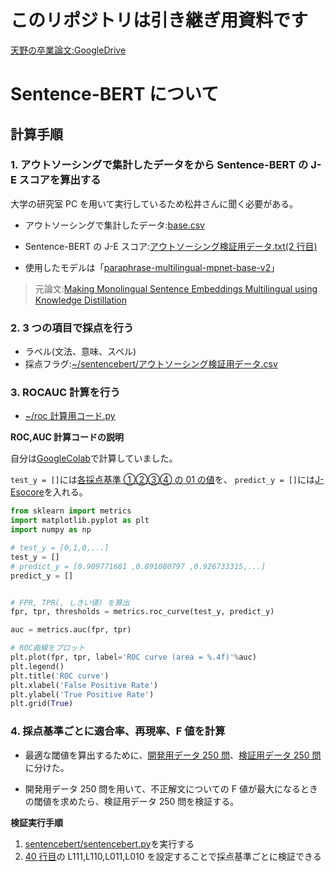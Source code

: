 # このリポジトリは引き継ぎ用資料です

[天野の卒業論文:GoogleDrive](https://drive.google.com/drive/folders/1LA1KtRjWnPh6JUiVz5q9mpHXj9EgHxzS?usp=sharing)

# Sentence-BERT について

## 計算手順

### 1. アウトソーシングで集計したデータをから Sentence-BERT の J-E スコアを算出する

大学の研究室 PC を用いて実行しているため松井さんに聞く必要がある。

- アウトソーシングで集計したデータ:[base.csv](https://github.com/yuyaamano23/Hand_over_materials_NLP_LAB/blob/main/sentencebert/data/base.csv)

- Sentence-BERT の J-E スコア:[アウトソーシング検証用データ.txt(2 行目)](https://github.com/yuyaamano23/Hand_over_materials_NLP_LAB/blob/main/sentencebert/%E3%82%A2%E3%82%A6%E3%83%88%E3%82%BD%E3%83%BC%E3%82%B7%E3%83%B3%E3%82%B0%E6%A4%9C%E8%A8%BC%E7%94%A8%E3%83%87%E3%83%BC%E3%82%BF.txt#L2)

- 使用したモデルは「[paraphrase-multilingual-mpnet-base-v2](https://www.sbert.net/docs/pretrained_models.html#:~:text=paraphrase%2D-,multilingual,-%2Dmpnet%2Dbase%2Dv2)」

> 元論文:[Making Monolingual Sentence Embeddings Multilingual using
> Knowledge Distillation](https://arxiv.org/pdf/2004.09813.pdf)

### 2. 3 つの項目で採点を行う

- ラベル(文法、意味、スペル)
- 採点フラグ:[~/sentencebert/アウトソーシング検証用データ.csv](Hand_over_materials_NLP_LAB/sentencebert/アウトソーシング検証用データ.csv)

### 3. ROCAUC 計算を行う

- [~/roc 計算用コード.py](https://github.com/yuyaamano23/Hand_over_materials_NLP_LAB/blob/main/roc%E8%A8%88%E7%AE%97%E7%94%A8%E3%82%B3%E3%83%BC%E3%83%89.py)

**ROC,AUC 計算コードの説明**

自分は[GoogleColab](https://colab.research.google.com/)で計算していました。

`test_y = []`には[各採点基準 ①②③④ の 01 の値](https://github.com/yuyaamano23/Hand_over_materials_NLP_LAB/blob/main/sentencebert/%E3%82%A2%E3%82%A6%E3%83%88%E3%82%BD%E3%83%BC%E3%82%B7%E3%83%B3%E3%82%B0%E6%A4%9C%E8%A8%BC%E7%94%A8%E3%83%87%E3%83%BC%E3%82%BF.txt#L8)を、 `predict_y = []`には[J-Esocore](https://github.com/yuyaamano23/Hand_over_materials_NLP_LAB/blob/main/sentencebert/%E3%82%A2%E3%82%A6%E3%83%88%E3%82%BD%E3%83%BC%E3%82%B7%E3%83%B3%E3%82%B0%E6%A4%9C%E8%A8%BC%E7%94%A8%E3%83%87%E3%83%BC%E3%82%BF.txt#L2)を入れる。

```python
from sklearn import metrics
import matplotlib.pyplot as plt
import numpy as np

# test_y = [0,1,0,...]
test_y = []
# predict_y = [0.909771681 ,0.891080797 ,0.926733315,...]
predict_y = []


# FPR, TPR(, しきい値) を算出
fpr, tpr, thresholds = metrics.roc_curve(test_y, predict_y)

auc = metrics.auc(fpr, tpr)

# ROC曲線をプロット
plt.plot(fpr, tpr, label='ROC curve (area = %.4f)'%auc)
plt.legend()
plt.title('ROC curve')
plt.xlabel('False Positive Rate')
plt.ylabel('True Positive Rate')
plt.grid(True)
```

### 4. 採点基準ごとに適合率、再現率、F 値を計算

- 最適な閾値を算出するために、[開発用データ 250 問](https://github.com/yuyaamano23/Hand_over_materials_NLP_LAB/blob/main/sentencebert/%E3%82%A2%E3%82%A6%E3%83%88%E3%82%BD%E3%83%BC%E3%82%B7%E3%83%B3%E3%82%B0%E6%A4%9C%E8%A8%BC%E7%94%A8%E3%83%87%E3%83%BC%E3%82%BF250%E5%89%8D%E5%8D%8A.csv)、[検証用データ 250 問](https://github.com/yuyaamano23/Hand_over_materials_NLP_LAB/blob/main/sentencebert/%E3%82%A2%E3%82%A6%E3%83%88%E3%82%BD%E3%83%BC%E3%82%B7%E3%83%B3%E3%82%B0%E6%A4%9C%E8%A8%BC%E7%94%A8%E3%83%87%E3%83%BC%E3%82%BF250%E5%BE%8C%E5%8D%8A.csv)に分けた。

- 開発用データ 250 問を用いて、不正解文についての F 値が最大になるときの閾値を求めたら、検証用データ 250 問を検証する。

**検証実行手順**

1. [sentencebert/sentencebert.py](https://github.com/yuyaamano23/Hand_over_materials_NLP_LAB/blob/main/sentencebert/sentencebert.py)を実行する
2. [40 行目](https://github.com/yuyaamano23/Hand_over_materials_NLP_LAB/blob/main/sentencebert/sentencebert.py#L40)の L111,L110,L011,L010 を設定することで採点基準ごとに検証できる
